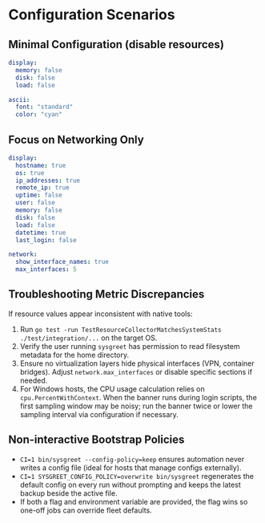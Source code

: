 # Configuration Scenarios

## Minimal Configuration (disable resources)

```yaml
display:
  memory: false
  disk: false
  load: false

ascii:
  font: "standard"
  color: "cyan"
```

## Focus on Networking Only

```yaml
display:
  hostname: true
  os: true
  ip_addresses: true
  remote_ip: true
  uptime: false
  user: false
  memory: false
  disk: false
  load: false
  datetime: true
  last_login: false

network:
  show_interface_names: true
  max_interfaces: 5
```

## Troubleshooting Metric Discrepancies

If resource values appear inconsistent with native tools:

1. Run `go test -run TestResourceCollectorMatchesSystemStats ./test/integration/...` on the target OS.
2. Verify the user running `sysgreet` has permission to read filesystem metadata for the home directory.
3. Ensure no virtualization layers hide physical interfaces (VPN, container bridges). Adjust `network.max_interfaces` or disable specific sections if needed.
4. For Windows hosts, the CPU usage calculation relies on `cpu.PercentWithContext`. When the banner runs during login scripts, the first sampling window may be noisy; run the banner twice or lower the sampling interval via configuration if necessary.

## Non-interactive Bootstrap Policies

- `CI=1 bin/sysgreet --config-policy=keep` ensures automation never writes a config file (ideal for hosts that manage configs externally).
- `CI=1 SYSGREET_CONFIG_POLICY=overwrite bin/sysgreet` regenerates the default config on every run without prompting and keeps the latest backup beside the active file.
- If both a flag and environment variable are provided, the flag wins so one-off jobs can override fleet defaults.
